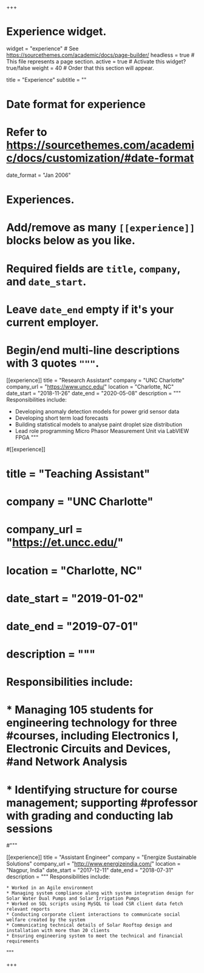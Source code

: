 +++
# Experience widget.
widget = "experience"  # See https://sourcethemes.com/academic/docs/page-builder/
headless = true  # This file represents a page section.
active = true  # Activate this widget? true/false
weight = 40  # Order that this section will appear.

title = "Experience"
subtitle = ""

# Date format for experience
#   Refer to https://sourcethemes.com/academic/docs/customization/#date-format
date_format = "Jan 2006"

# Experiences.
#   Add/remove as many `[[experience]]` blocks below as you like.
#   Required fields are `title`, `company`, and `date_start`.
#   Leave `date_end` empty if it's your current employer.
#   Begin/end multi-line descriptions with 3 quotes `"""`.
[[experience]]
  title = "Research Assistant"
  company = "UNC Charlotte"
  company_url = "https://www.uncc.edu/"
  location = "Charlotte, NC"
  date_start = "2018-11-26"
  date_end = "2020-05-08"
  description = """
  Responsibilities include:
  
  * Developing anomaly detection models for power grid sensor data 
  * Developing short term load forecasts
  * Building statistical models to analyse paint droplet size distribution
  * Lead role programming Micro Phasor Measurement Unit via LabVIEW FPGA
  """

#[[experience]]
 # title = "Teaching Assistant"
 # company = "UNC Charlotte"
 # company_url = "https://et.uncc.edu/"
 # location = "Charlotte, NC"
 # date_start = "2019-01-02"
 # date_end = "2019-07-01"
 # description = """
 # Responsibilities include:
  
 # * Managing 105 students for engineering technology for three #courses, including Electronics I, Electronic Circuits and Devices, #and Network Analysis
 # * Identifying structure for course management; supporting #professor with grading and conducting lab sessions
  #"""

[[experience]]
  title = "Assistant Engineer"
  company = "Energize Sustainable Solutions"
  company_url = "http://www.energizeindia.com/"
  location = "Nagpur, India"
  date_start = "2017-12-11"
  date_end = "2018-07-31"
  description = """
  Responsibilities include:
  
    * Worked in an Agile environment
    * Managing system compliance along with system integration design for Solar Water Dual Pumps and Solar Irrigation Pumps
    * Worked on SQL scripts using MySQL to load CSR client data fetch relevant reports
    * Conducting corporate client interactions to communicate social welfare created by the system
    * Communicating technical details of Solar Rooftop design and installation with more than 20 clients
    * Ensuring engineering system to meet the technical and financial requirements
  """

+++
